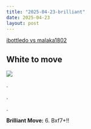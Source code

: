 ```yaml
---
title: "2025-04-23-brilliant"
date: 2025-04-23
layout: post
---
```


[ibottledo vs malaka1802](https://www.chess.com/analysis/game/live/137689975832?move=10&tab=review)

## White to move

![](/RecordMyBrilliancy/images/2025-04-23-brilliant.png)

.

.

.

**Brilliant Move:** 6. Bxf7+!!
